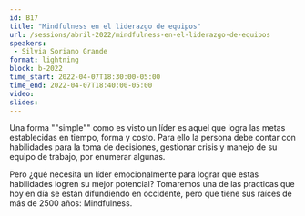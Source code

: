 ```yaml
---
id: B17
title: "Mindfulness en el liderazgo de equipos"
url: /sessions/abril-2022/mindfulness-en-el-liderazgo-de-equipos
speakers:
 - Silvia Soriano Grande
format: lightning
block: b-2022
time_start: 2022-04-07T18:30:00-05:00
time_end: 2022-04-07T18:40:00-05:00
video:
slides:
---
```


Una forma ""simple"" como es visto un líder es aquel que logra las metas establecidas en tiempo, forma y costo. Para ello la persona debe contar con habilidades para la toma de decisiones, gestionar crisis y manejo de su equipo de trabajo, por enumerar algunas.

Pero ¿qué necesita un líder emocionalmente para lograr que estas habilidades logren su mejor potencial? Tomaremos una de las practicas que hoy en día se están difundiendo en occidente, pero que tiene sus raíces de más de 2500 años: Mindfulness.
